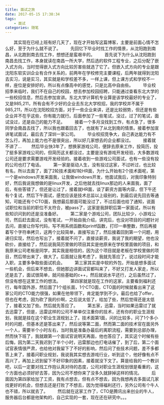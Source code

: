 ```yaml
---
title: 面试之旅
date: 2017-05-15 17:38:34
tags:
    - 面试
categories: 随笔
---
```

　　其实现在已经上班有好几天了，现在才开始写这篇博客，主要是前面心情不怎么好，至于为什么就不说了。<!-- more -->
　　先回忆下毕业时找工作的情景，从沈阳跑到南昌，从北跑到南去找工作，想想还是蛮艰辛的。
　　首先说下为什么从沈阳跑到南昌去找工作，本身就读在南昌一所大学，然后选的软件工程专业，之后分配了嵌入式方向，当时觉得嵌入式方向比较厉害些就选了它了。但嵌入式方向的专业是跟沈阳东软实训企业有合作关系的，前两年在学校修完主要课程，后两年就得到沈阳去实习，说是实习，其实就是和学校差不多，一样上课，但上课方式和学校不一样，座位是安排好的，所以有点像高中的感觉，只是比高中自由些。
　　毕业校招季来临时，我们不在自己的校园，想去参加校园招聘，只能通过查看东北大学的一些校招信息，然后去参加宣讲。东北大学计算机专业算是该学校最好的专业了，又是985,211，所有会有不少好的企业去东北大学校招，我的学校并不属于985,211，所以在沈阳校招方面，对于一些企业来讲，还是比较弱势，但还是有些企业并不在乎这些，你有能力就行。后面参加了一些笔试，没过，过了的笔试，面试没过，还是自己的能力不足。
　　接着一个多月没找到工作，有点急了，很多同学会南昌去找了，所以我也跟着回去了，也就有了从北到南的情景。接着参加宣讲笔试面试，最后去了深圳一家公司。
　　毕业校招竞争大，自己表达能力有不怎么行，再加上能力也不是很突出，所以好几家想去的企业都没过。
　　接着就不讲了...
　　然后毕业快3年了，想换家游戏公司，便辞去原来工作，投简历，投了挺多家游戏公司的，但简历这关都没过，主要是没有游戏开发经验，大多数游戏公司还是要求需要游戏开发经验的。接着收到一些游戏公司面试，也有一些没有投的公司也打了电话。
　　第一家是驱动人生，没有投过这家，不过听过，也比较有名，所以去面了，面了2轮技术面和1轮HR面，为什么开始有2个技术面呢，第一个是windows开发来面我，让我做windows开发，他面试我后，对我印象特别好，然后我说我想做的是linux开发，之后他就去找linux那边的人来面我，面了后，有些答错了，但还是让过了，接着就HR面，谈了薪资方面等内容，但下午还有个复试，然后下午面试，感觉应该是技术总监以上级别的，到最后说先回去等通知，可能还有个CTO面，我想最后那面可能没过了，不过后面也给了通知，说面试职位和当前的职位不太符合，被pass了，这家是我辞职后第一家面试，所以有些知识问到的还是没准备好。
　　第二家是个游戏公司，团队比较少，小游戏公司，然后赶去面试，没有笔试，一开始自我介绍，讲完后，也没对项目的问题针对去问，直接让你写代码，写不用系统函数和printf函数，打印一串整数，然后再接着写个字符串拷贝，这两个比较简单，直接写出了，然后接着回到第一个问题，用递归实现，然后也写出了，接着就不问了，直接谈薪资，我说了我的期望，他也没砍价，直接给了，然后说我简历里做的项目其实是他原来在学校里面做的项目，和我原来公司老板是同学，其实我是相信的，因为这个项目就是老板在学校里做的项目，然后带出来了，做大了。后面就让我考虑了，我就先答应了，说过段时间才能入职，主要多争取些面试机会。
　　第三家其实是中软的外包，开始是想多面试一些机会，但后来不想去，但她那边讲面试官都叫来了，不好又打发人家走，所以还是去了，面试很简单，就问些基础的c++，然后就说水平还行，之后虽然过了，但没有想在这里工作的想法。
　　第四家就是现在工作的这家，主要看到福利还行，每年国外游，然后面了1个组长面，1个CTO面，CTO面的时候就看出来了这家公司的CTO能力很强，如果在他带领下，肯定能学到不少。最后也给了offer，但也在考虑，因为砍了我的价啊，之后说太低了，给加了些，然后觉得还是太低了，接着又加了些。然后就先答应了。
　　第五家，迅雷，当时如果迅雷过了就去迅雷了，但是，迅雷这样的公司不单单仅注重你的技术，还有你的职业生涯规划，我就是挂在这个职业生涯规划上了。技术面第1面，问的比较多，问了1个多小时的问题，但基本还是答出来了，然后说等第二面，然而第二面的技术官在面另外一个人，需要半个小时左右，当时我是准备办最后的离职流程，需要到总部办理，然而快下班了，我就跟第一个面试官说明天再面，他也答应了，其实这个时候有些后悔，因为第二天我迟到了半个小时，迅雷那边也打电话催了，到了后，第二个面试官表情很严肃，也给他对我留下了不好的影响，然后问了些技术问题，差不多都答上来了，接着问职业规划，我说我其实想去游戏行业，听到这个，他好像有点不高兴了，再加上迟到留下不好印象的因素，接着就没下文了。算是给我的一个教训吧，以后一定要对找工作抱认真对待的态度，公司对职业生涯规划很是看重的，这个方面也必须好好去答，因为公司不想你来了没多久就辞掉这样的情况。
　　后面因为第四家给加了工资，我有点想去，但有点不想去，因为我想再去多面试几家找更好的机会，但想去还是打败了不想去，因为觉得福利还行，另外公司有个牛人也不错，所以就去了。
　　然后就在这家工作了，CTO是腾讯出来创业的牛人，服务器后台都是他架构的，自己实现的一套，现在还在研究中。。。



